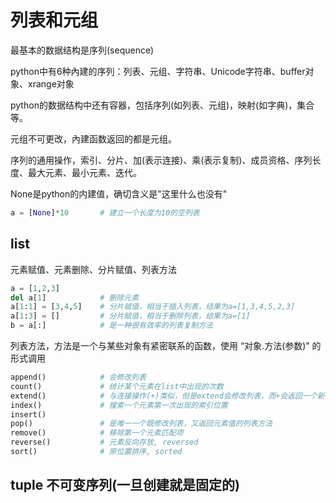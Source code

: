 # 列表和元组

最基本的数据结构是序列(sequence)  

python中有6种內建的序列：列表、元组、字符串、Unicode字符串、buffer对象、xrange对象

python的数据结构中还有容器，包括序列(如列表、元组)，映射(如字典)，集合等。

元组不可更改，內建函数返回的都是元组。

序列的通用操作，索引、分片、加(表示连接)、乘(表示复制)、成员资格、序列长度、最大元素、最小元素、迭代。

None是python的内建值，确切含义是"这里什么也没有"
```python
a = [None]*10       # 建立一个长度为10的空列表
```

## list
元素赋值、元素删除、分片赋值、列表方法
```python
a = [1,2,3]
del a[1]            # 删除元素
a[1:1] = [3,4,5]    # 分片赋值，相当于插入列表，结果为a=[1,3,4,5,2,3]
a[1:3] = []         # 分片赋值，相当于删除列表，结果为a=[1]
b = a[:]            # 是一种很有效率的列表复制方法
```
列表方法，方法是一个与某些对象有紧密联系的函数，使用 “对象.方法(参数)” 的形式调用
```python
append()            # 会修改列表
count()             # 统计某个元素在list中出现的次数
extend()            # 与连接操作(+)类似，但是extend会修改列表，而+会返回一个新列表 
index()             # 搜索一个元素第一次出现的索引位置
insert()
pop()               # 是唯一一个既修改列表，又返回元素值的列表方法
remove()            # 移除第一个元素匹配项
reverse()           # 元素反向存放, reversed
sort()              # 原位置排序, sorted
```

## tuple 不可变序列(一旦创建就是固定的)